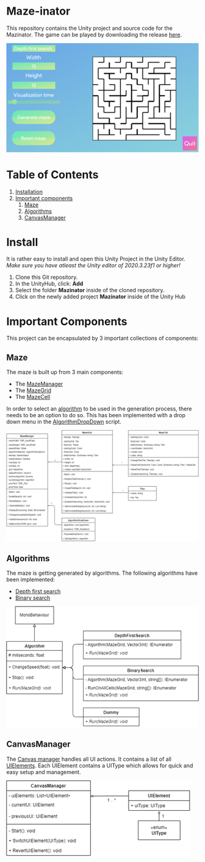 # Maze-inator
This repository contains the Unity project and source code for the Mazinator.
The game can be played by downloading the release [here](https://github.com/StefanStegeman/Maze-inator/releases).

![game view](ReadMeAssets/GameView.png)

# Table of Contents
1. [Installation](#install)
2. [Important components](#important-components)
    1. [Maze](#maze)
    2. [Algorithms](#algorithms)
    3. [CanvasManager](#canvasmanager)

# Install #
It is rather easy to install and open this Unity Project in the Unity Editor.
*Make sure you have atleast the Unity editor of 2020.3.23f1 or higher!*
1. Clone this Git repository.
2. In the UnityHub, click: **Add**
3. Select the folder **Mazinator** inside of the cloned repository.
4. Click on the newly added project **Mazinator** inside of the Unity Hub

# Important Components #
This project can be encapsulated by 3 important collections of components: 

## Maze ##
The maze is built up from 3 main components:
- The [MazeManager](https://github.com/StefanStegeman/Maze-inator/blob/main/Assets/Scripts/Managers/MazeManager.cs)
- The [MazeGrid](https://github.com/StefanStegeman/Maze-inator/blob/main/Assets/Scripts/Maze/MazeGrid.cs)
- The [MazeCell](https://github.com/StefanStegeman/Maze-inator/blob/main/Assets/Scripts/Maze/MazeCell.cs)

In order to select an [algorithm](#algorithms) to be used in the generation process, there needs to be an option to do so. This has been implemented with a drop down menu in the [AlgorithmDropDown](https://github.com/StefanStegeman/Maze-inator/blob/main/Assets/Scripts/UI/AlgorithmDropDown.cs) script.

![Maze diagram](ReadMeAssets/Maze.png)

## Algorithms ##
The maze is getting generated by algorithms. The following algorithms have been implemented:
- [Depth first search](https://en.wikipedia.org/wiki/Maze_generation_algorithm#Recursive_implementation)
- [Binary search](https://en.wikipedia.org/wiki/Maze_generation_algorithm#Simple_algorithms)

![Algorithm diagram](ReadMeAssets/Algorithms.png)
## CanvasManager ##
The [Canvas manager](https://github.com/StefanStegeman/Maze-inator/blob/main/Assets/Scripts/Managers/CanvasManager.cs) handles all UI actions. It contains a list of all [UIElements](https://github.com/StefanStegeman/Maze-inator/blob/main/Assets/Scripts/UI/UIElement.cs). Each UIElement contains a UIType which allows for quick and easy setup and management.

![Canvas diagram](ReadMeAssets/CanvasManager.png)